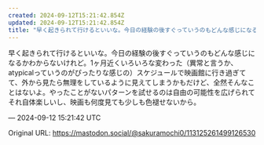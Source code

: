 ```yaml
---
created: 2024-09-12T15:21:42.854Z
updated: 2024-09-12T15:21:42.854Z
title: "早く起きられて行けるといいな。今日の経験の後すぐっていうのもどんな感じになるかわ[...]"
---
```


<p>早く起きられて行けるといいな。今日の経験の後すぐっていうのもどんな感じになるかわからないけれど。1ヶ月近くいろいろな変わった（異常と言うか、atypicalっていうのがぴったりな感じの）スケジュールで映画館に行き過ぎてて、外から見たら無理をしているように見えてしまうかもだけど、全然そんなことはないよ。やったことがないパターンを試せるのは自由の可能性を広げられてそれ自体楽しいし、映画も何度見ても少しも色褪せないから。</p>

&mdash; 2024-09-12 15:21:42 UTC

Original URL: https://mastodon.social/@sakuramochi0/113125261499126530
